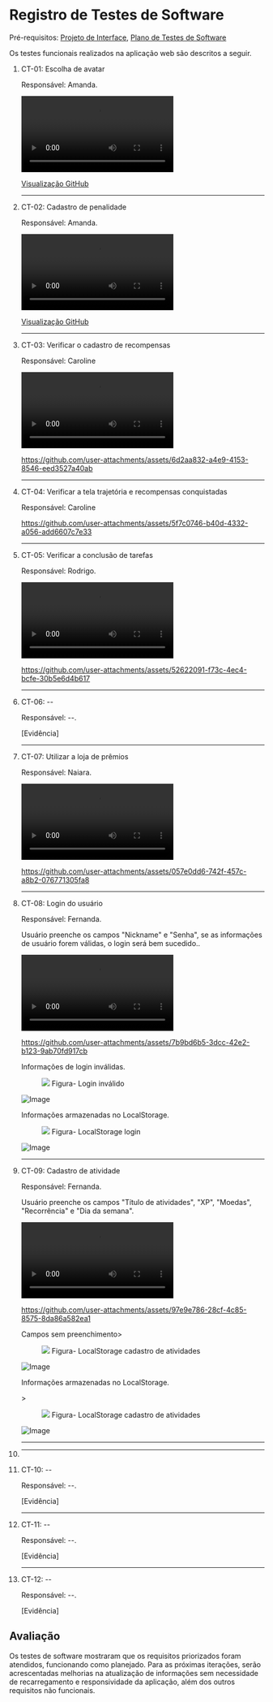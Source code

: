 # Registro de Testes de Software

Pré-requisitos: <a href="./04-Projeto de Interface.md"> Projeto de Interface</a></span>, <a href="./07-Plano de Testes de Software.md"> Plano de Testes de Software</a>

Os testes funcionais realizados na aplicação web são descritos a seguir.

<ol>
  <li>
  CT-01: Escolha de avatar

  Responsável: Amanda.

  <video controls>
    <source src="./videos/registro-ct01.mp4" type="video/mp4">
  </video>

  [Visualização GitHub](https://github.com/user-attachments/assets/15273d5e-c395-4d14-b97b-3591b5e0e28c)

  </li>

  <hr>
  
  <li>
  CT-02: Cadastro de penalidade

  Responsável: Amanda.

  <video controls>
    <source src="./videos/registro-ct02.mp4" type="video/mp4">
  </video>

  [Visualização GitHub](https://github.com/user-attachments/assets/b121b311-265b-41b7-b67b-b2e9656c209d)

  </li>

  <hr>
  
  <li>
  CT-03: Verificar o cadastro de recompensas

  Responsável: Caroline

  <video controls>
    <source src="./videos/registro-ct02.mp4" type="video/mp4">
  </video>

  https://github.com/user-attachments/assets/6d2aa832-a4e9-4153-8546-eed3527a40ab

  </li>

  <hr>
  
  <li>
CT-04: Verificar a tela trajetória e recompensas conquistadas

  Responsável: Caroline

  https://github.com/user-attachments/assets/5f7c0746-b40d-4332-a056-add6607c7e33

  </li>

  <hr>
  
  <li>
  CT-05: Verificar a conclusão de tarefas

  Responsável: Rodrigo.

  <video controls>
    <source src="./videos/registro-ct05.mp4" type="video/mp4">
  </video>

  https://github.com/user-attachments/assets/52622091-f73c-4ec4-bcfe-30b5e6d4b617 

  </li>

  <hr>
  
  <li>
  CT-06: --

  Responsável: --.

  [Evidência]

  </li>

  <hr>
  
  <li>
  CT-07: Utilizar a loja de prêmios

  Responsável: Naiara.

  <video controls>
    <source src="./videos/registro-ct01.mp4" type="video/mp4">
  </video>

  https://github.com/user-attachments/assets/057e0dd6-742f-457c-a8b2-076771305fa8

  </li>

  <hr>
  
<li>
  CT-08: Login do usuário

  Responsável: Fernanda.

<p>Usuário preenche os campos "Nickname" e "Senha", se as informações de usuário forem válidas, o login será bem sucedido..</p>

<video controls>
  <source src="./videos/registro-ct08.mp4" type="video/mp4">
</video>
  
  https://github.com/user-attachments/assets/7b9bd6b5-3dcc-42e2-b123-9ab70fd917cb

  <p> Informações de login inválidas.</p>
  
<figure>
 <img src="./img/registro-ct08.png"/>
 <figcaptiion>Figura- Login inválido</figcaptiion>
</figure>

![Image](https://github.com/user-attachments/assets/fd5c25a5-319b-4dd5-b57e-865ac2a3ae36)

<p> Informações armazenadas no LocalStorage.</p>

<figure>
 <img src="./img/registro-ct08LocalStorage.png"/>
 <figcaptiion>Figura- LocalStorage login</figcaptiion>
</figure>

![Image](https://github.com/user-attachments/assets/692fac47-bc60-4efa-8f86-d304af2ffdda)

  </li>

  <hr>

  <li>
  CT-09: Cadastro de atividade

  Responsável: Fernanda.

<p>Usuário preenche os campos "Título de atividades", "XP", "Moedas", "Recorrência" e "Dia da semana".</p>

  <video controls>
  <source src="./videos/registro-ct09.mp4" type="video/mp4">
  </video>
    
  https://github.com/user-attachments/assets/97e9e786-28cf-4c85-8575-8da86a582ea1

<p>Campos sem preenchimento> 

<figure>
 <img src="./img/registro-ct09.png.png"/>
 <figcaptiion>Figura- LocalStorage cadastro de atividades</figcaptiion>
</figure>

![Image](https://github.com/user-attachments/assets/634c648e-e46d-45a6-b7cf-11c3076b392f)

<p> Informações armazenadas no LocalStorage.</p>>

<figure>
 <img src="./img/registro-ct09LocalStorage.png"/>
 <figcaptiion>Figura- LocalStorage cadastro de atividades</figcaptiion>
</figure>

![Image](https://github.com/user-attachments/assets/01221a97-f56f-42cf-b6c9-c778c025ea44)

  </li>

  <hr>

  <li>
  <hr>

  <li>
  CT-10: --

  Responsável: --.

  [Evidência]

  </li>

  <hr>

  <li>
  CT-11: --

  Responsável: --.

  [Evidência]

  </li>

  <hr>

  <li>
  CT-12: --

  Responsável: --.

  [Evidência]

  </li>
</ol>
    

## Avaliação

Os testes de software mostraram que os requisitos priorizados foram atendidos, funcionando como planejado. Para as próximas iterações, serão acrescentadas melhorias na atualização de informações sem necessidade de recarregamento e responsividade da aplicação, além dos outros requisitos não funcionais.
